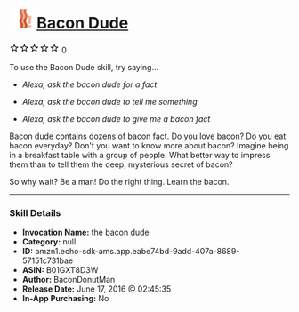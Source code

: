 # &nbsp;<img src="skill_icon" alt="Bacon Dude icon" width="36"> [Bacon Dude](http://alexa.amazon.com/#skills/amzn1.echo-sdk-ams.app.eabe74bd-9add-407a-8689-57151c731bae)
![0 stars](../../images/ic_star_border_black_18dp_1x.png)![0 stars](../../images/ic_star_border_black_18dp_1x.png)![0 stars](../../images/ic_star_border_black_18dp_1x.png)![0 stars](../../images/ic_star_border_black_18dp_1x.png)![0 stars](../../images/ic_star_border_black_18dp_1x.png) 0

To use the Bacon Dude skill, try saying...

* *Alexa, ask the bacon dude for a fact*

* *Alexa, ask the bacon dude to tell me something*

* *Alexa, ask the bacon dude to give me a bacon fact*

Bacon dude contains dozens of bacon fact. Do you love bacon? Do you eat bacon everyday? Don't you want to know more about bacon? Imagine being in a breakfast table with a group of people. What better way to impress them than to tell them the deep, mysterious secret of bacon? 

So why wait? Be a man! Do the right thing. Learn the bacon.

***

### Skill Details

* **Invocation Name:** the bacon dude
* **Category:** null
* **ID:** amzn1.echo-sdk-ams.app.eabe74bd-9add-407a-8689-57151c731bae
* **ASIN:** B01GXT8D3W
* **Author:** BaconDonutMan
* **Release Date:** June 17, 2016 @ 02:45:35
* **In-App Purchasing:** No
